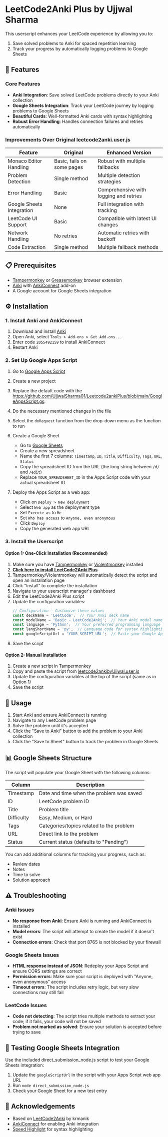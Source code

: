 # LeetCode2Anki Plus by Ujjwal Sharma

This userscript enhances your LeetCode experience by allowing you to:
1. Save solved problems to Anki for spaced repetition learning
2. Track your progress by automatically logging problems to Google Sheets

## 🚀 Features

### Core Features
- **Anki Integration**: Save solved LeetCode problems directly to your Anki collection
- **Google Sheets Integration**: Track your LeetCode journey by logging problems to Google Sheets
- **Beautiful Cards**: Well-formatted Anki cards with syntax highlighting
- **Robust Error Handling**: Handles connection failures and retries automatically

### Improvements Over Original leetcode2anki.user.js

| Feature | Original | Enhanced Version |
|---------|----------|------------------|
| Monaco Editor Handling | Basic, fails on some pages | Robust with multiple fallbacks |
| Problem Detection | Single method | Multiple detection strategies |
| Error Handling | Basic | Comprehensive with logging and retries |
| Google Sheets Integration | None | Full integration with tracking |
| LeetCode UI Support | Basic | Compatible with latest UI changes |
| Network Handling | No retries | Automatic retries with backoff |
| Code Extraction | Single method | Multiple fallback methods |

## 📋 Prerequisites

- [Tampermonkey](https://www.tampermonkey.net/) or [Greasemonkey](https://addons.mozilla.org/en-US/firefox/addon/greasemonkey/) browser extension
- [Anki](https://apps.ankiweb.net/) with [AnkiConnect](https://ankiweb.net/shared/info/2055492159) add-on
- A Google account for Google Sheets integration

## ⚙️ Installation

### 1. Install Anki and AnkiConnect

1. Download and install [Anki](https://apps.ankiweb.net/)
2. Open Anki, select `Tools > Add-ons > Get Add-ons...`
3. Enter code `2055492159` to install AnkiConnect
4. Restart Anki

### 2. Set Up Google Apps Script

1. Go to [Google Apps Script](https://script.google.com/)
2. Create a new project
3. Replace the default code with the https://github.com/UjjwalSharma01/Leetcode2ankiPlus/blob/main/GoogleAppsScript.gs:
4. Do the necessary mentioned changes in the file
5. Select the `doRequest` function from the drop-down menu as the function to run

6. Create a Google Sheet
   * Go to [Google Sheets](https://sheets.google.com/)
   * Create a new spreadsheet
   * Name the first 7 columns: `Timestamp`, `ID`, `Title`, `Difficulty`, `Tags`, `URL`, `Status`
   * Copy the spreadsheet ID from the URL (the long string between `/d/` and `/edit`)
   * Replace `YOUR_SPREADSHEET_ID` in the Apps Script code with your actual spreadsheet ID

7. Deploy the Apps Script as a web app:
   * Click on `Deploy > New deployment`
   * Select `Web app` as the deployment type
   * Set `Execute as` to `Me`
   * Set `Who has access` to `Anyone, even anonymous`
   * Click `Deploy`
   * Copy the generated web app URL

### 3. Install the Userscript

#### Option 1: One-Click Installation (Recommended)

1. Make sure you have [Tampermonkey](https://www.tampermonkey.net/) or [Violentmonkey](https://violentmonkey.github.io/) installed
2. **[Click here to install LeetCode2Anki Plus](https://github.com/UjjwalSharma01/Leetcode2ankiPlus/raw/main/leetcode2ankibyUjjwal.user.js)**
3. Tampermonkey/Violentmonkey will automatically detect the script and open an installation page
4. Click "Install" to complete the installation
5. Navigate to your userscript manager's dashboard
6. Edit the LeetCode2Anki Plus script
7. Update the configuration variables:
   ```javascript
   // Configuration - Customize these values
   const deckName = 'LeetCode';  // Your Anki deck name
   const modelName = 'Basic - LeetCode2Anki';  // Your Anki model name
   const language = 'Python';  // Your preferred programming language
   const langShortName = 'py';  // Language code for syntax highlighting
   const googleScriptUrl = 'YOUR_SCRIPT_URL';  // Paste your Google Apps Script URL here
   ```
8. Save the script

#### Option 2: Manual Installation

1. Create a new script in Tampermonkey
2. Copy and paste the script from [leetcode2ankibyUjjwal.user.js](https://github.com/UjjwalSharma01/Leetcode2ankiPlus/blob/main/leetcode2ankibyUjjwal.user.js)
3. Update the configuration variables at the top of the script (same as in Option 1)
4. Save the script

## 🎯 Usage

1. Start Anki and ensure AnkiConnect is running
2. Navigate to any LeetCode problem page
3. Solve the problem until it's accepted
4. Click the "Save to Anki" button to add the problem to your Anki collection
5. Click the "Save to Sheet" button to track the problem in Google Sheets

## 📊 Google Sheets Structure

The script will populate your Google Sheet with the following columns:

| Column | Description |
|--------|-------------|
| Timestamp | Date and time when the problem was saved |
| ID | LeetCode problem ID |
| Title | Problem title |
| Difficulty | Easy, Medium, or Hard |
| Tags | Categories/topics related to the problem |
| URL | Direct link to the problem |
| Status | Current status (defaults to "Pending") |

You can add additional columns for tracking your progress, such as:
- Review dates
- Notes
- Time to solve
- Solution approach

## ⚠️ Troubleshooting

### Anki Issues

- **No response from Anki**: Ensure Anki is running and AnkiConnect is installed
- **Model errors**: The script will attempt to create the model if it doesn't exist
- **Connection errors**: Check that port 8765 is not blocked by your firewall

### Google Sheets Issues

- **HTML response instead of JSON**: Redeploy your Apps Script and ensure CORS settings are correct
- **Permission errors**: Make sure your script is deployed with "Anyone, even anonymous" access
- **Timeout errors**: The script includes retry logic, but very slow connections may still fail

### LeetCode Issues

- **Code not detecting**: The script tries multiple methods to extract your code; if it fails, your code will not be saved
- **Problem not marked as solved**: Ensure your solution is accepted before trying to save

## 🧪 Testing Google Sheets Integration

Use the included direct_submission_node.js script to test your Google Sheets integration:

1. Update the `googleScriptUrl` in the script with your Apps Script web app URL
2. Run `node direct_submission_node.js`
3. Check your Google Sheet for a new test entry

## 🙏 Acknowledgements
- Based on [LeetCode2Anki](https://github.com/krmanik/leetcode2anki) by krmanik
- [AnkiConnect](https://github.com/FooSoft/anki-connect) for enabling Anki integration
- [Speed Highlight](https://github.com/speed-highlight/core) for syntax highlighting

